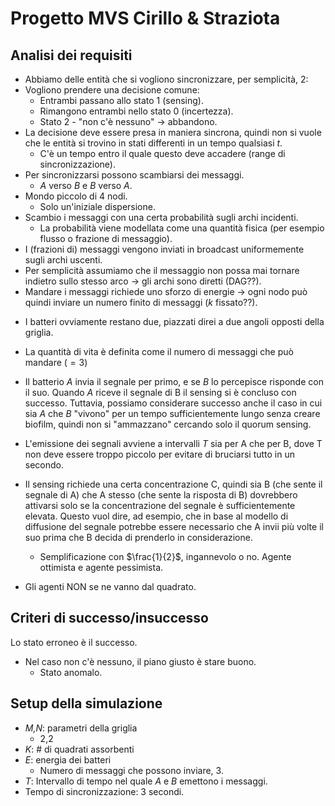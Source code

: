# Progetto MVS Cirillo & Straziota
## Analisi dei requisiti
- Abbiamo delle entità che si vogliono sincronizzare, per semplicità, 2:
- Vogliono prendere una decisione comune:
    - Entrambi passano allo stato 1 (sensing).
    - Rimangono entrambi nello stato 0 (incertezza).
    - Stato 2 - "non c'è nessuno" -> abbandono.
- La decisione deve essere presa in maniera sincrona, quindi non si vuole che le entità si trovino in stati differenti in un tempo qualsiasi $t$.
    - C'è un tempo entro il quale questo deve accadere (range di sincronizzazione).
- Per sincronizzarsi possono scambiarsi dei messaggi.
    - _A_ verso _B_ e _B_ verso _A_.
- Mondo piccolo di 4 nodi.
    - Solo un'iniziale dispersione.
- Scambio i messaggi con una certa probabilità sugli archi incidenti.
    - La probabilità viene modellata come una quantità fisica (per esempio flusso o frazione di messaggio).
- I (frazioni di) messaggi vengono inviati in broadcast uniformemente sugli archi uscenti.
- Per semplicità assumiamo che il messaggio non possa mai tornare indietro sullo stesso arco -> gli archi sono diretti (DAG??).
- Mandare i messaggi richiede uno sforzo di energie -> ogni nodo può quindi inviare un numero finito di messaggi ($k$ fissato??).

<!-- - Conserviamo l'idea della griglia M*N, ma distribuiamo su di essa anche K
quadrati assorbenti che bloccano/assorbono la propagazione del segnale
chimico che ci arriva sopra. -->

- I batteri ovviamente restano due, piazzati direi a due angoli opposti
della griglia.

<!-- - I batteri hanno un'energia $E$ che decrementa di $\frac{E}{S}$ (COSì ESPONENZIALMENTE??) ad ogni segnale chimico
emesso. L'energia va quindi investita al meglio. -->
- La quantità di vita è definita come il numero di messaggi che può mandare ($=3$)

- Il batterio _A_ invia il segnale per primo, e se _B_ lo percepisce risponde
con il suo. Quando _A_ riceve il segnale di B il sensing si è concluso con
successo. Tuttavia, possiamo considerare successo anche il caso in cui sia _A_
che _B_ "vivono" per un tempo sufficientemente lungo senza creare biofilm,
quindi non si "ammazzano" cercando solo il quorum sensing.

- L'emissione dei segnali avviene a intervalli $T$ sia per A che per B, dove T non deve essere
troppo piccolo per evitare di bruciarsi tutto in un secondo.

- Il sensing richiede una certa concentrazione C, quindi sia B (che sente il
segnale di A) che A stesso (che sente la risposta di B) dovrebbero attivarsi
solo se la concentrazione del segnale è sufficientemente elevata. Questo
vuol dire, ad esempio, che in base al modello di diffusione del segnale
potrebbe essere necessario che A invii più volte il suo prima che B decida
di prenderlo in considerazione.
    - Semplificazione con $\frac{1}{2}$, ingannevolo o no. Agente ottimista e agente pessimista.
- Gli agenti NON se ne vanno dal quadrato.

## Criteri di successo/insuccesso
Lo stato erroneo è il successo.
- Nel caso non c'è nessuno, il piano giusto è stare buono.
    - Stato anomalo.

## Setup della simulazione
- _M,N_: parametri della griglia
    - 2,2
- _K_: # di quadrati assorbenti
- _E_: energia dei batteri
    - Numero di messaggi che possono inviare, 3.
- _T_: Intervallo di tempo nel quale _A_ e _B_ emettono i messaggi.
- Tempo di sincronizzazione: 3 secondi.